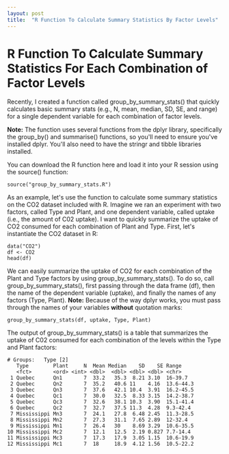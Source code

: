 ```yaml
---
layout: post
title:  "R Function To Calculate Summary Statistics By Factor Levels"
---
```


# R Function To Calculate Summary Statistics For Each Combination of Factor Levels

Recently, I created a function called group_by_summary_stats() that quickly calculates basic summary stats  (e.g., N, mean, median, SD, SE, and range) for a single dependent variable for each combination of factor levels. 

**Note:** The function uses several functions from the dplyr library, specifically the group_by() and summarise() functions, so you'll need to ensure you've installed dplyr. You'll also need to have the stringr and tibble libraries installed.

You can download the R function here <a href="/r/group_by_summary_stats.R" target="_blank"><i class="fa fa-file-text fa-md"></i></a> and load it into your R session using the source() function:

```
source("group_by_summary_stats.R")
```

As an example, let's use the function to calculate some summary statistics on the CO2 dataset included with R. Imagine we ran an experiment with two factors, called Type and Plant, and one dependent variable, called uptake (i.e., the amount of C02 uptake). I want to quickly summarize the uptake of CO2 consumed for each combination of Plant and Type.
First, let's instantiate the CO2 dataset in R:
```
data("CO2")  
df <- CO2  
head(df)
```

We can easily summarize the uptake of CO2 for each combination of the Plant and Type factors by using group_by_summary_stats(). To do so, call group_by_summary_stats(), first passing through the data frame (df), then the name of the dependent variable (uptake), and finally the names of any factors (Type, Plant).
**Note:** Because of the way dplyr works, you must pass through the names of your variables **without** quotation marks:

```
group_by_summary_stats(df, uptake, Type, Plant)
```

The output of group_by_summary_stats() is a table that summarizes the uptake of C02 consumed for each combination of the levels within the Type and Plant factors:

```
# Groups:   Type [2]
   Type        Plant     N  Mean Median    SD    SE Range    
   <fct>       <ord> <int> <dbl>  <dbl> <dbl> <dbl> <chr>    
 1 Quebec      Qn1       7  33.2   35.3  8.21 3.10  16-39.7  
 2 Quebec      Qn2       7  35.2   40.6 11    4.16  13.6-44.3
 3 Quebec      Qn3       7  37.6   42.1 10.4  3.91  16.2-45.5
 4 Quebec      Qc1       7  30.0   32.5  8.33 3.15  14.2-38.7
 5 Quebec      Qc3       7  32.6   38.1 10.3  3.90  15.1-41.4
 6 Quebec      Qc2       7  32.7   37.5 11.3  4.28  9.3-42.4 
 7 Mississippi Mn3       7  24.1   27.8  6.48 2.45  11.3-28.5
 8 Mississippi Mn2       7  27.3   31.1  7.65 2.89  12-32.4  
 9 Mississippi Mn1       7  26.4   30    8.69 3.29  10.6-35.5
10 Mississippi Mc2       7  12.1   12.5  2.19 0.827 7.7-14.4 
11 Mississippi Mc3       7  17.3   17.9  3.05 1.15  10.6-19.9
12 Mississippi Mc1       7  18     18.9  4.12 1.56  10.5-22.2
```

